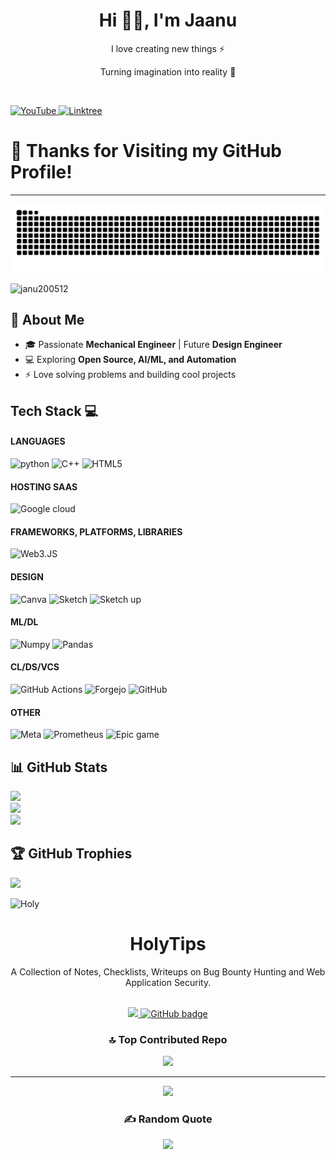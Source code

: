 <h1 align="center"> Hi 👋🏻, I'm Jaanu </br> 
</h1>
<p align="center">I love creating new things ⚡</p>
<p align="center">Turning imagination into reality 🚀</p>
<a href="https://buymeacoffee.com/januahirwa6" target="_blank"><img alt="" src="https://img.shields.io/badge/Donate-ffdd00?style=for-the-badge&logo=buy-me-a-coffee&logoColor=black" style="vertical-align:center" /></a>
 <a href="https://x.com/JanuAhirwar?t=puzBJ5B-TjN1zD_gl9KAnw&s=09" target="_blank"><img alt="" src="https://img.shields.io/badge/Twitter-000?logo=X&logoColor=ffffff&style=for-the-badge" style="vertical-align:center" /></a>
<a href="https://www.linkedin.com/in/janu-ahirwar-562bb6277?utm_source=share&utm_campaign=share_via&utm_content=profile&utm_medium=android_app" target="_blank"><img alt="" src="https://img.shields.io/badge/LinkedIn-000?logo=linkedin&logoColor=0A66C2&style=for-the-badge" style="vertical-align:center" /></a>
<a href="https://www.instagram.com/ft.shiva_111" target="_blank"><img alt="" src="https://img.shields.io/badge/Instagram-000?style=for-the-badge&logo=Instagram&logoColor=E4405F" style="vertical-align:center" /></a></p>
<a href="https://www.youtube.com/@Jaanu.x_lyricss" target="_blank">
  <img alt="YouTube" src="https://img.shields.io/badge/YouTube-000?style=for-the-badge&logo=YouTube&logoColor=FF0000" style="vertical-align:center" />
</a>


<a href="https://linktr.ee/ft.jaanu_111" target="_blank">
  <img alt="Linktree" src="https://img.shields.io/badge/Linktree-000?style=for-the-badge&logo=linktree&logoColor=43E55E" style="vertical-align:center" />
</a>

# 👋 Thanks for Visiting my GitHub Profile!

---

<p align="center">
  <img src="https://github.com/VishwaGauravIn/VishwaGauravIn/blob/output/github-contribution-grid-snake-dark.svg" alt="snake animation">
</p>
<p align="left"> 
  <img src="https://komarev.com/ghpvc/?username=janu200512&label=Profile%20views&color=0e75b6&style=flat" alt="janu200512" /> 
</p>

## 🚀 About Me  
- 🎓 Passionate **Mechanical Engineer** | Future **Design Engineer**  
- 💻 Exploring **Open Source, AI/ML, and Automation**  
- ⚡ Love solving problems and building cool projects  

## Tech Stack 💻
#### LANGUAGES 
![python](https://img.shields.io/badge/-python-000?style=for-the-badge&logo=python)
![C++](https://img.shields.io/badge/-c++-000?style=for-the-badge&logo=c++&logoColor=white)
![HTML5](https://img.shields.io/badge/-HTML5-000?style=for-the-badge&logoHTML5&logoColor=white)

#### HOSTING SAAS 
![Google cloud](https://img.shields.io/badge/-googlecloud-000?style=for-the-badge&logo=next.js)

#### FRAMEWORKS, PLATFORMS, LIBRARIES 
![Web3.JS](https://img.shields.io/badge/-Web3.JS-000?style=for-the-badge&logo=Web3.JS)

#### DESIGN 
![Canva](https://img.shields.io/badge/-Canva-000?style=for-the-badge&logo=canva)
![Sketch](https://img.shields.io/badge/-sketck-000?style=for-the-badge&logo=sketch&logoColor=white)
![Sketch up](https://img.shields.io/badge/-Sketchup-000?style=for-the-badge&logo=Sketchup&logoColor=white)

#### ML/DL
![Numpy](https://img.shields.io/badge/-numpy-000?style=for-the-badge&logo=numpy)
![Pandas](https://img.shields.io/badge/-pandas-000?style=for-the-badge&logo=pandas)

#### CL/DS/VCS 
![GitHub Actions](https://img.shields.io/badge/-github%20actions-000?style=for-the-badge&logo=githubactions&logoColor=pink)
![Forgejo](https://img.shields.io/badge/-Forgejo-000?style=for-the-badge&logo=Forgejo)
![GitHub](https://img.shields.io/badge/-Github-000?style=for-the-badge&logo=GitHub)

#### OTHER
![Meta](https://img.shields.io/badge/-meta-000?style=for-the-badge&logo=meta)
![Prometheus](https://img.shields.io/badge/-Prometheus]-000?style=for-the-badge&logo=Prometheus])
![Epic game](https://img.shields.io/badge/-epicgame-000?style=for-the-badge&logo=Epicgame)

## 📊 GitHub Stats  
![](https://github-readme-stats.vercel.app/api?username=janu200512&theme=github_dark&hide_border=false&include_all_commits=true&count_private=true)<br/>
![](https://nirzak-streak-stats.vercel.app/?user=janu200512&theme=github_dark&hide_border=false)<br/>
![](https://github-readme-stats.vercel.app/api/top-langs/?username=janu200512&theme=github_dark&hide_border=false&include_all_commits=true&count_private=true&layout=compact)

## 🏆 GitHub Trophies
![](https://github-profile-trophy.vercel.app/?username=janu200512&theme=github_dark&no-frame=false&no-bg=true&margin-w=4)

![Holy](https://user-images.githubusercontent.com/71842138/130051116-59ce3e4c-97b6-4c6a-afdd-c82142e3d422.png)


<div align = "center"> <h1> HolyTips </h1> 
A Collection of Notes, Checklists, Writeups on Bug Bounty Hunting and Web Application Security.
  
<p align="center">
  <br>
  <a href="https://x.com/JanuAhirwar?t=puzBJ5B-TjN1zD_gl9KAnw&s=09">
    <img src="https://img.shields.io/twitter/follow/holybugx?label=Twitter&logo=twitter&style=for-the-badge" />
  </a>
  <a href="https://github.com/janu200512?tab=repositories tab=followers">
    <img src="https://img.shields.io/github/followers/janu200512?label=GitHub&logo=GitHub&style=for-the-badge" alt="GitHub badge" />
  </a>
</p>


### 🔝 Top Contributed Repo
![](https://github-contributor-stats.vercel.app/api?username=janu200512&limit=5&theme=github_dark&combine_all_yearly_contributions=true)

---
[![](https://visitcount.itsvg.in/api?id=janu200512&icon=0&color=0)](https://visitcount.itsvg.in)

<!-- Proudly created with GPRM ( https://gprm.itsvg.in ) -->
### ✍️ Random Quote
![](https://quotes-github-readme.vercel.app/api?type=horizontal&theme=dark)


